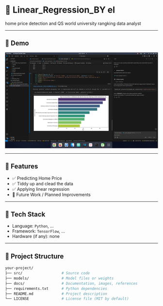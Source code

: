 # 📌 Linear_Regression_BY el 

<!-- Ganti ini dengan deskripsi singkat proyek -->
home price detection and QS world university rangking data analyst

---

## 📸 Demo

<!-- Tambahkan screenshot, GIF, atau video demo jika ada -->
![Demo](demo1.png)

---

## 🚀 Features

<!-- Daftar fitur utama dari proyek -->
- ✅ Predicting Home Price
- ✅ Tiddy up and clead the data
- ✅ Applying linear regression
- 🔧 Future Work / Planned Improvements

---

## 🧰 Tech Stack

<!-- Daftar bahasa dan tools yang digunakan -->
- Language: `Python`, ...
- Framework: `TensorFlow`, ...
- Hardware (if any): none

---

## 📂 Project Structure

```bash
your-project/
├── src/                  # Source code
├── models/               # Model files or weights
├── docs/                 # Documentation, images, references
├── requirements.txt      # Python dependencies
├── README.md             # Project description
└── LICENSE               # License file (MIT by default)
